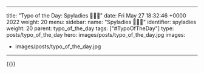 
---
title: "Typo of the Day: Spyladies 🕵🏻‍♀️"
date: Fri May 27 18:32:46 +0000 2022
weight: 20
menu:
  sidebar:
    name: "Spyladies 🕵🏻‍♀️"
    identifier: spyladies
    weight: 20
    parent: typo_of_the_day
tags: ["#TypoOfTheDay"]
type: posts/typo_of_the_day
hero: images/posts/typo_of_the_day.jpg
images:
- images/posts/typo_of_the_day.jpg
---


{{<x user="mariatta" id="1530255707311730688">}}

